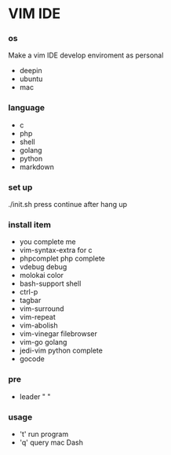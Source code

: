 # VIM IDE 
### os
Make a vim IDE  develop enviroment as personal
* deepin 
* ubuntu
* mac

### language
- c
- php
- shell
- golang
- python
- markdown

### set up
 ./init.sh
press continue after hang up

### install item
* you complete me 
* vim-syntax-extra for c 
* phpcomplet php complete
* vdebug debug
* molokai color
* bash-support shell
* ctrl-p
* tagbar
* vim-surround
* vim-repeat
* vim-abolish
* vim-vinegar  filebrowser
* vim-go  golang
* jedi-vim  python complete 
* gocode

### pre
* leader  " "
### usage
* '<leader>t'  run program
* '<leader>q'  query mac Dash
